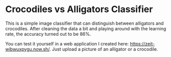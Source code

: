 # Crocodiles vs Alligators Classifier

This is a simple image classifier that can distinguish between alligators and crocodiles. After cleaning the data a bit and playing around with the learning rate, the accuracy turned out to be 86%. 

You can test it yourself in a web application I created here: https://zeit-wibwuxpygu.now.sh/. Just upload a picture of an alligator or a crocodile.
